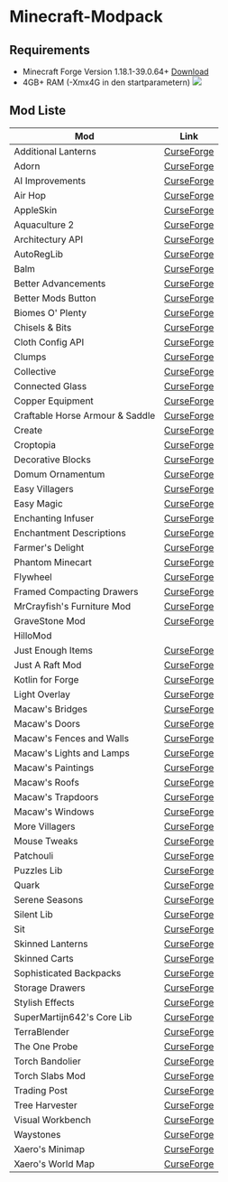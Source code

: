 # Minecraft-Modpack

## Requirements

- Minecraft Forge Version 1.18.1-39.0.64+ [Download](https://files.minecraftforge.net/net/minecraftforge/forge/index_1.18.1.html)
- 4GB+ RAM (-Xmx4G in den startparametern)
![](https://hillogames.de/mc-req-gb.PNG)

## Mod Liste

| Mod                             | Link                                                                                 |
| ------------------------------- | ------------------------------------------------------------------------------------ |
| Additional Lanterns             | [CurseForge](https://www.curseforge.com/minecraft/mc-mods/additional-lanterns)       |
| Adorn                           | [CurseForge](https://www.curseforge.com/minecraft/mc-mods/adorn-for-forge)           |
| AI Improvements                 | [CurseForge](https://www.curseforge.com/minecraft/mc-mods/ai-improvements)           |
| Air Hop                         | [CurseForge](https://www.curseforge.com/minecraft/mc-mods/air-hop)                   |
| AppleSkin                       | [CurseForge](https://www.curseforge.com/minecraft/mc-mods/appleskin)                 |
| Aquaculture 2                   | [CurseForge](https://www.curseforge.com/minecraft/mc-mods/aquaculture)               |
| Architectury API                | [CurseForge](https://www.curseforge.com/minecraft/mc-mods/architectury-forge)        |
| AutoRegLib                      | [CurseForge](https://www.curseforge.com/minecraft/mc-mods/autoreglib)                |
| Balm                            | [CurseForge](https://www.curseforge.com/minecraft/mc-mods/balm)                      |
| Better Advancements             | [CurseForge](https://www.curseforge.com/minecraft/mc-mods/better-advancements)       |
| Better Mods Button              | [CurseForge](https://www.curseforge.com/minecraft/mc-mods/better-mods-button)        |
| Biomes O' Plenty                | [CurseForge](https://www.curseforge.com/minecraft/mc-mods/biomes-o-plenty)           |
| Chisels & Bits                  | [CurseForge](https://www.curseforge.com/minecraft/mc-mods/chisels-bits)              |
| Cloth Config API                | [CurseForge](https://www.curseforge.com/minecraft/mc-mods/cloth-config-forge)        |
| Clumps                          | [CurseForge](https://www.curseforge.com/minecraft/mc-mods/clumps)                    |
| Collective                      | [CurseForge](https://www.curseforge.com/minecraft/mc-mods/collective)                |
| Connected Glass                 | [CurseForge](https://www.curseforge.com/minecraft/mc-mods/connected-glass)           |
| Copper Equipment                | [CurseForge](https://www.curseforge.com/minecraft/mc-mods/copper-equipment-forge)    |
| Craftable Horse Armour & Saddle | [CurseForge](https://www.curseforge.com/minecraft/mc-mods/cha-s)                     |
| Create                          | [CurseForge](https://www.curseforge.com/minecraft/mc-mods/create)                    |
| Croptopia                       | [CurseForge](https://www.curseforge.com/minecraft/mc-mods/croptopia-fabric)          |
| Decorative Blocks               | [CurseForge](https://www.curseforge.com/minecraft/mc-mods/decorative-blocks)         |
| Domum Ornamentum                | [CurseForge](https://www.curseforge.com/minecraft/mc-mods/domum-ornamentum)          |
| Easy Villagers                  | [CurseForge](https://www.curseforge.com/minecraft/mc-mods/easy-villagers)            |
| Easy Magic                      | [CurseForge](https://www.curseforge.com/minecraft/mc-mods/easy-magic)                |
| Enchanting Infuser              | [CurseForge](https://www.curseforge.com/minecraft/mc-mods/enchanting-infuser-forge)  |
| Enchantment Descriptions        | [CurseForge](https://www.curseforge.com/minecraft/mc-mods/enchantment-descriptions)  |
| Farmer's Delight                | [CurseForge](https://www.curseforge.com/minecraft/mc-mods/farmers-delight)           |
| Phantom Minecart                | [CurseForge](https://www.curseforge.com/minecraft/mc-mods/fix-my-minecart)           |
| Flywheel                        | [CurseForge](https://www.curseforge.com/minecraft/mc-mods/flywheel)                  |
| Framed Compacting Drawers       | [CurseForge](https://www.curseforge.com/minecraft/mc-mods/framed-compacting-drawers) |
| MrCrayfish's Furniture Mod      | [CurseForge](https://www.curseforge.com/minecraft/mc-mods/mrcrayfish-furniture-mod)  |
| GraveStone Mod                  | [CurseForge](https://www.curseforge.com/minecraft/mc-mods/gravestone-mod)            |
| HilloMod                        |                                                                                      |
| Just Enough Items               | [CurseForge](https://www.curseforge.com/minecraft/mc-mods/jei)                       |
| Just A Raft Mod                 | [CurseForge](https://www.curseforge.com/minecraft/mc-mods/just-a-raft-mod)           |
| Kotlin for Forge                | [CurseForge](https://www.curseforge.com/minecraft/mc-mods/kotlin-for-forge)          |
| Light Overlay                   | [CurseForge](https://www.curseforge.com/minecraft/mc-mods/light-overlay)             |
| Macaw's Bridges                 | [CurseForge](https://www.curseforge.com/minecraft/mc-mods/macaws-bridges)            |
| Macaw's Doors                   | [CurseForge](https://www.curseforge.com/minecraft/mc-mods/macaws-doors)              |
| Macaw's Fences and Walls        | [CurseForge](https://www.curseforge.com/minecraft/mc-mods/macaws-fences-and-walls)   |
| Macaw's Lights and Lamps        | [CurseForge](https://www.curseforge.com/minecraft/mc-mods/macaws-lights-and-lamps)   |
| Macaw's Paintings               | [CurseForge](https://www.curseforge.com/minecraft/mc-mods/macaws-paintings)          |
| Macaw's Roofs                   | [CurseForge](https://www.curseforge.com/minecraft/mc-mods/macaws-roofs)              |
| Macaw's Trapdoors               | [CurseForge](https://www.curseforge.com/minecraft/mc-mods/macaws-trapdoors)          |
| Macaw's Windows                 | [CurseForge](https://www.curseforge.com/minecraft/mc-mods/macaws-windows)            |
| More Villagers                  | [CurseForge](https://www.curseforge.com/minecraft/mc-mods/more-villagers)            |
| Mouse Tweaks                    | [CurseForge](https://www.curseforge.com/minecraft/mc-mods/mouse-tweaks)              |
| Patchouli                       | [CurseForge](https://www.curseforge.com/minecraft/mc-mods/patchouli)                 |
| Puzzles Lib                     | [CurseForge](https://www.curseforge.com/minecraft/mc-mods/puzzles-lib)               |
| Quark                           | [CurseForge](https://www.curseforge.com/minecraft/mc-mods/quark)                     |
| Serene Seasons                  | [CurseForge](https://www.curseforge.com/minecraft/mc-mods/serene-seasons)            |
| Silent Lib                      | [CurseForge](https://www.curseforge.com/minecraft/mc-mods/silent-lib)                |
| Sit                             | [CurseForge](https://www.curseforge.com/minecraft/mc-mods/sit)                       |
| Skinned Lanterns                | [CurseForge](https://www.curseforge.com/minecraft/mc-mods/skinned-lanterns)          |
| Skinned Carts                   | [CurseForge](https://www.curseforge.com/minecraft/mc-mods/skinned-carts)             |
| Sophisticated Backpacks         | [CurseForge](https://www.curseforge.com/minecraft/mc-mods/sophisticated-backpacks)   |
| Storage Drawers                 | [CurseForge](https://www.curseforge.com/minecraft/mc-mods/storage-drawers)           |
| Stylish Effects                 | [CurseForge](https://www.curseforge.com/minecraft/mc-mods/stylish-effects)           |
| SuperMartijn642's Core Lib      | [CurseForge](https://www.curseforge.com/minecraft/mc-mods/supermartijn642s-core-lib) |
| TerraBlender                    | [CurseForge](https://www.curseforge.com/minecraft/mc-mods/terrablender)              |
| The One Probe                   | [CurseForge](https://www.curseforge.com/minecraft/mc-mods/the-one-probe)             |
| Torch Bandolier                 | [CurseForge](https://www.curseforge.com/minecraft/mc-mods/torch-bandolier)           |
| Torch Slabs Mod                 | [CurseForge](https://www.curseforge.com/minecraft/mc-mods/torchslabs-mod)            |
| Trading Post                    | [CurseForge](https://www.curseforge.com/minecraft/mc-mods/trading-post)              |
| Tree Harvester                  | [CurseForge](https://www.curseforge.com/minecraft/mc-mods/tree-harvester)            |
| Visual Workbench                | [CurseForge](https://www.curseforge.com/minecraft/mc-mods/visual-workbench)          |
| Waystones                       | [CurseForge](https://www.curseforge.com/minecraft/mc-mods/waystones)                 |
| Xaero's Minimap                 | [CurseForge](https://www.curseforge.com/minecraft/mc-mods/xaeros-minimap)            |
| Xaero's World Map               | [CurseForge](https://www.curseforge.com/minecraft/mc-mods/xaeros-world-map)          |
